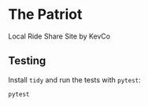 # The Patriot
Local Ride Share Site by KevCo

## Testing

Install `tidy` and run the tests with `pytest`:

```bash
pytest
```


